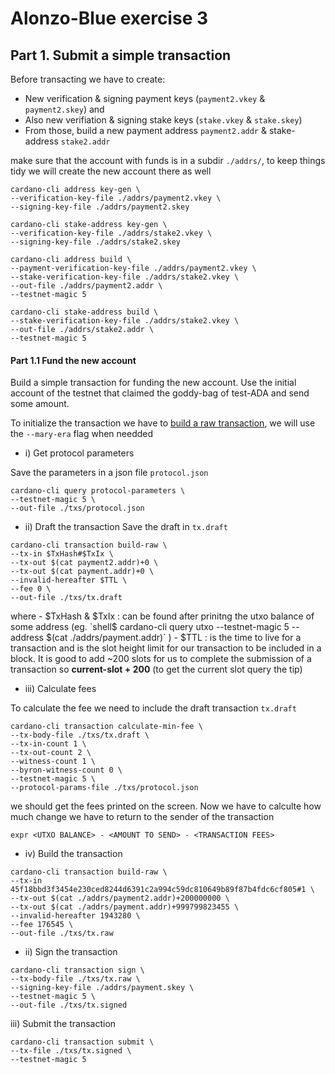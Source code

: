 # Alonzo-Blue exercise 3

## Part 1. Submit a simple transaction

Before transacting we have to create:
- New verification & signing payment keys (`payment2.vkey` & `payment2.skey`) and
- Also new verifiation & signing stake keys (`stake.vkey` & `stake.skey`) 
- From those, build a new payment address `payment2.addr` & stake-address `stake2.addr`

make sure that the account with funds is in a subdir `./addrs/`, to keep things tidy we will create the new account there as well

```
cardano-cli address key-gen \
--verification-key-file ./addrs/payment2.vkey \
--signing-key-file ./addrs/payment2.skey

cardano-cli stake-address key-gen \
--verification-key-file ./addrs/stake2.vkey \
--signing-key-file ./addrs/stake2.skey

cardano-cli address build \
--payment-verification-key-file ./addrs/payment2.vkey \
--stake-verification-key-file ./addrs/stake2.vkey \
--out-file ./addrs/payment2.addr \
--testnet-magic 5

cardano-cli stake-address build \
--stake-verification-key-file ./addrs/stake2.vkey \
--out-file ./addrs/stake2.addr \
--testnet-magic 5
```

#### Part 1.1 Fund the new account
Build a simple transaction for funding the new account. Use the initial account of the testnet that claimed the goddy-bag of test-ADA and send some amount.

To initialize the transaction we have to [build a raw transaction](https://web.archive.org/web/20210530221611/https://docs.cardano.org/projects/cardano-node/en/latest/stake-pool-operations/simple_transaction.html), we will use the `--mary-era` flag when needded

- i) Get protocol parameters

Save the parameters in a json file `protocol.json` 
```
cardano-cli query protocol-parameters \
--testnet-magic 5 \
--out-file ./txs/protocol.json
```

- ii) Draft the transaction
Save the draft in `tx.draft`

```
cardano-cli transaction build-raw \
--tx-in $TxHash#$TxIx \
--tx-out $(cat payment2.addr)+0 \
--tx-out $(cat payment.addr)+0 \
--invalid-hereafter $TTL \
--fee 0 \
--out-file ./txs/tx.draft
```

where 
    - $TxHash & $TxIx : can be found after prinitng the utxo balance of some address (eg. `shell$ cardano-cli query utxo --testnet-magic 5 --address $(cat ./addrs/payment.addr)` )
    - $TTL : is the time to live for a transaction and is the slot height limit for our transaction to be included in a block. It is good to add ~200 slots for us to complete the submission of a transaction so **current-slot + 200** (to get the current slot query the tip)

- iii) Calculate fees

To calculate the fee we need to include the draft transaction `tx.draft`
```
cardano-cli transaction calculate-min-fee \
--tx-body-file ./txs/tx.draft \
--tx-in-count 1 \
--tx-out-count 2 \
--witness-count 1 \
--byron-witness-count 0 \
--testnet-magic 5 \
--protocol-params-file ./txs/protocol.json
```

we should get the fees printed on the screen. Now we have to calculte how much change we have to return to the sender of the transaction 

```
expr <UTXO BALANCE> - <AMOUNT TO SEND> - <TRANSACTION FEES>
```

- iv) Build the transaction

```
cardano-cli transaction build-raw \
--tx-in 45f18bbd3f3454e230ced8244d6391c2a994c59dc810649b89f87b4fdc6cf805#1 \
--tx-out $(cat ./addrs/payment2.addr)+200000000 \
--tx-out $(cat ./addrs/payment.addr)+999799823455 \
--invalid-hereafter 1943280 \
--fee 176545 \
--out-file ./txs/tx.raw
```

- ii) Sign the transaction

```
cardano-cli transaction sign \
--tx-body-file ./txs/tx.raw \
--signing-key-file ./addrs/payment.skey \
--testnet-magic 5 \
--out-file ./txs/tx.signed
```

iii) Submit the transaction

```
cardano-cli transaction submit \
--tx-file ./txs/tx.signed \
--testnet-magic 5
```


